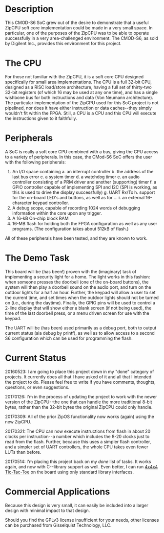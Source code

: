# Description

This CMOD-S6 SoC grew out of the desire to demonstrate that a useful ZipCPU
soft core implementation could be made in a very small space.  In
particular, one of the purposes of the ZipCPU was to be able to operate successfully in a very area-challenged environment.  The CMOD-S6, as sold by Digilent
Inc., provides this environment for this project.

# The CPU

For those not familiar with the ZipCPU, it is a soft core CPU designed
specifically for small area implementations.  The CPU is a full 32-bit CPU,
designed as a RISC load/store architecture, having a full set of thirty-two
32-bit registers (of which 16 may be used at any one time), and has a single
wishbone bus for both instructions and data (Von Neumann architecture).  The
particular implementation of the ZipCPU used for this SoC project is not
pipelined, nor does it have either instruction or data caches--they simply
wouldn't fit within the FPGA.  Still, a CPU is a CPU and this CPU will
execute the instructions given to it faithfully.

# Peripherals

A SoC is really a soft core CPU combined with a bus, giving the CPU access to
a variety of peripherals.  In this case, the CMod-S6 SoC offers the user with the following peripherals:

1. An I/O space containing
  a. an interrupt controller
  b. the address of the last bus error
  c. a system timer
  d. a watchdog timer
  e. an audio controller consisting of a PRM driver and another (supporting) timer
  f. a GPIO controller capable of implementing SPI and I2C (SPI is working, as this is used to drive the display successfully)
  g. UART Rx/Tx
  h. support for the on-board LED's and buttons, as well as for ...
  i. an external 16-character keypad controller.
2. A debug scope, capable of recording 1024 words of debugging information within the core upon any trigger.
3. A 16-kB On-chip block RAM
4. 16-MB flash for holding both the FPGA configuration as well as any user programs.  (The configuration takes about 512kB of flash.)

All of these peripherals have been tested, and they are known to work.

# The Demo Task

This board will be (has been!) proven with the (imaginary) task of implementing
a security light for a home.  The light works in this fashion: when someone
presses the doorbell (one of the on-board buttons), the system will then play
a doorbell sound on the audio port, and turn on the outdoor lights for a half
an hour.  Further, the keypad will allow a user to set the current time, and
set times when the outdoor lights should not be turned on (i.e., during the
daytime).  Finally, the GPIO pins will be used to control a 2-line display that
will show either a blank screen (if not being used), the time of the last
doorbell press, or a menu driven screen for use with the keypad.

The UART will be (has been) used primarily as a debug port, both to output
current status (ala debug by printf), as well as to allow access to a second
S6 configuration which can be used for programming the flash.

# Current Status

20160523: I am going to place this project down in my "done" category of
projects.  It currently does all that I have asked of it and all that I intended
the project to do.  Please feel free to write if you have comments, thoughts,
questions, or even suggestions.

20170126: I'm in the process of updating the project to work with the newer version of the ZipCPU--the one that can handle the more traditional 8-bit bytes, rather than the 32-bit bytes the original ZipCPU could only handle.

20170309: All of the prior ZipOS functionality now works (again) using the new ZipCPU.

20170321: The CPU can now execute instructions from flash in about 20 clocks
per instruction--a number which includes the 8-20 clocks just to read from the
flash.  Further, because this uses a simpler flash controller, and a simpler
set of UART controllers, the whole CPU takes even fewer LUTs than before.

20170514: I'm placing this project back on my _done_ list of tasks.  It works
again, and now with C--library support as well.  Even better, I can run
[4x4x4 Tic-Tac-Toe](https://github.com/ZipCPU/tttt) on the board using only
standard library interfaces.

# Commercial Applications

Because this design is very small, it can easily be included into a larger
design with minimal impact to that design.

Should you find the GPLv3 license insufficient for your needs, other licenses
can be purchased from Gisselquist Technology, LLC.
